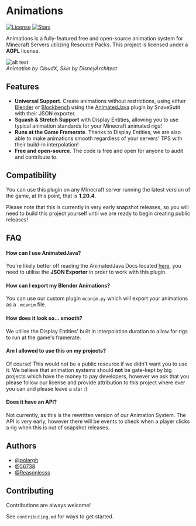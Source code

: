 
# Animations

[![License](https://img.shields.io/github/license/administrateclouds/animations?style=flat-square)](LICENSE)
[![Stars](https://img.shields.io/github/stars/administrateclouds/animations?style=flat-square)](#)

Animations is a fully-featured free and open-source animation system for Minecraft Servers utilizing Resource Packs. This project is licensed under a **AGPL** license.

![alt text](https://us-east-1.tixte.net/uploads/i.itspolar.dev/javaw_IQ7XaVDNBB.gif)
<br/>
*Animation by CloudX, Skin by DisneyArchitect*

## Features
- **Universal Support**. Create animations without restrictions, using either [Blender](https://www.blender.org/) or [Blockbench](https://www.blockbench.net/) using the  [AnimatedJava](https://github.com/Animated-Java/animated-java) plugin by SnaveSutit with their JSON exporter.
- **Squash & Stretch Support** with Display Entities, allowing you to use typical animation standards for your Minecraft animated rigs!
- **Runs at the Game Framerate**. Thanks to Display Entities, we are also able to make animations smooth regardless of your servers' TPS with their build-in interpolation!
- **Free and open-source**. The code is free and open for anyone to audit and contribute to.

## Compatibility

You can use this plugin on any Minecraft server running the latest version of the game, at this point, that is **1.20.4**.

Please note that this is currently in very early snapshot releases, so you will need to build this project yourself until we are ready to begin creating public releases!
## FAQ

#### How can I use AnimatedJava?

You're likely better off reading the AnimatedJava Docs located [here](https://animated-java.dev/docs/home), you need to utilise the **JSON Exporter** in order to work with this plugin.

#### How can I export my Blender Animations?


You can use our custom plugin `mcanim.py` which will export your animations as a `.mcanim` file.

#### How does it look so... smooth?

We utilise the Display Entities' built in interpolation duration to allow for rigs to run at the game's framerate.

#### Am I allowed to use this on my projects?
Of course! This would not be a public resource if we didn't want you to use it. We believe that animation systems should **not** be gate-kept by big projects which have the money to pay developers, however we ask that you please follow our license and provide attribution to this project where ever you can and please leave a star :)

#### Does it have an API?

Not currently, as this is the rewritten version of our Animation System. The API is very early, however there will be events to check when a player clicks a rig when this is out of snapshot releases.
## Authors

- [@polargh](https://www.github.com/polargh)
- [@56738](https://www.github.com/56738)
- [@Reasonlesss](https://www.github.com/Reasonlesss)


## Contributing

Contributions are always welcome!

See `contributing.md` for ways to get started.

